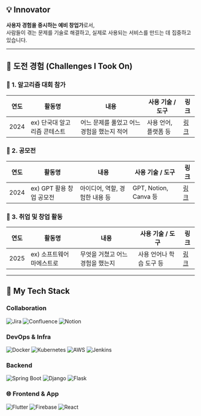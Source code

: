 ## 💡 **Innovator**
**사용자 경험을 중시하는 예비 창업가**로서,  
사람들이 겪는 문제를 기술로 해결하고, 실제로 사용되는 서비스를 만드는 데 집중하고 있습니다.

---

## 🧗 도전 경험 (Challenges I Took On)

### 🧮 1. 알고리즘 대회 참가

| 연도 | 활동명 | 내용 | 사용 기술 / 도구 | 링크 |
| ---- | ------------- | --------------------------- | ------------ | ------------------------- |
| 2024 | ex) 단국대 알고리즘 콘테스트 | 어느 문제를 풀었고 어느 경험을 했는지 적어 | 사용 언어, 플랫폼 등 |[링크](https://example.com) |

### 🧠 2. 공모전

| 연도 | 활동명 | 내용 | 사용 기술 / 도구 | 링크 |
| ---- | ------------- | --------------------------- | ------------ | ------------------------- |
| 2024 | ex) GPT 활용 창업 공모전 | 아이디어, 역할, 경험한 내용 등 | GPT, Notion, Canva 등 | [링크](https://example.com) |

### 💼 3. 취업 및 창업 활동

| 연도 | 활동명 | 내용 | 사용 기술 / 도구 | 링크 |
| ---- | ------------- | --------------------------- | ------------ | ------------------------- |
| 2025 | ex) 소프트웨어 마에스트로 | 무엇을 거쳤고 어느 경험을 했는지 | 사용 언어나 학습 도구 등 | [링크](https://example.com) |



---

## 🚀 My Tech Stack

### Collaboration
![Jira](https://img.shields.io/badge/Jira-0052CC?style=for-the-badge&logo=jira&logoColor=white)
![Confluence](https://img.shields.io/badge/Confluence-172B4D?style=for-the-badge&logo=confluence&logoColor=white)
![Notion](https://img.shields.io/badge/Notion-000000?style=for-the-badge&logo=notion&logoColor=white)  

### DevOps & Infra
![Docker](https://img.shields.io/badge/Docker-2496ED?style=for-the-badge&logo=docker&logoColor=white)
![Kubernetes](https://img.shields.io/badge/Kubernetes-326CE5?style=for-the-badge&logo=kubernetes&logoColor=white)
![AWS](https://img.shields.io/badge/AWS-232F3E?style=for-the-badge&logo=amazonaws&logoColor=white)
![Jenkins](https://img.shields.io/badge/Jenkins-D24939?style=for-the-badge&logo=jenkins&logoColor=white)

### Backend
![Spring Boot](https://img.shields.io/badge/SpringBoot-6DB33F?style=for-the-badge&logo=springboot&logoColor=white)
![Django](https://img.shields.io/badge/Django-092E20?style=for-the-badge&logo=django&logoColor=white)
![Flask](https://img.shields.io/badge/Flask-000000?style=for-the-badge&logo=flask&logoColor=white)

### 🌐 Frontend & App  
![Flutter](https://img.shields.io/badge/Flutter-02569B?style=for-the-badge&logo=flutter&logoColor=white)
![Firebase](https://img.shields.io/badge/Firebase-FFCA28?style=for-the-badge&logo=firebase&logoColor=black)
![React](https://img.shields.io/badge/React-61DAFB?style=for-the-badge&logo=react&logoColor=black)  
